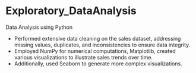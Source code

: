 # Exploratory_DataAnalysis
Data Analysis using Python
- Performed extensive data cleaning on the sales dataset, addressing missing values, duplicates, and inconsistencies to ensure data integrity.
- Employed NumPy for numerical computations, Matplotlib, created various visualizations to illustrate sales trends over time.
- Additionally, used Seaborn to generate more complex visualizations.
